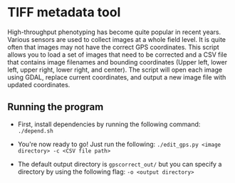 # TIFF metadata tool 
High-throughput phenotyping has become quite popular in recent years. Various sensors are used to collect images at a whole field level. It is quite often that images may not have the correct GPS coordinates. This script allows you to load a set of images that need to be corrected and a CSV file that contains image filenames and bounding coordinates (Upper left, lower left, upper right, lower right, and center). The script will open each image using GDAL, replace current coordinates, and output a new image file with updated coordinates. 

## Running the program 
* First, install dependencies by running the following command: `./depend.sh`

* You're now ready to go! Just run the following: `./edit_gps.py <image directory> -c <CSV file path>`

* The default output directory is `gpscorrect_out/` but you can specify a directory by using the following flag: `-o <output directory>`
